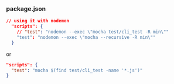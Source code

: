 

### package.json

```json
// using it with nodemon
  "scripts": {
    // "test": "nodemon --exec \"mocha test/cli_test -R min\""
    "test": "nodemon --exec \"mocha --recursive -R min\""
  }

```
or

```json
"scripts": {
  "test": "mocha $(find test/cli_test -name '*.js')"
}
```


